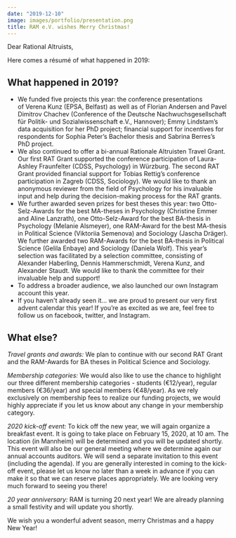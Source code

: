 ```yaml
---
date: "2019-12-10"
image: images/portfolio/presentation.png
title: RAM e.V. wishes Merry Christmas! 
---
```


Dear Rational Altruists,

Here comes a résumé of what happened in 2019:

## What happened in 2019?

- We funded five projects this year: the conference presentations of Verena Kunz (EPSA, Belfast) as well as of Florian Andersen and Pavel Dimitrov Chachev (Conference of the Deutsche Nachwuchsgesellschaft für Politik- und Sozialwissenschaft e.V., Hannover); Emmy Lindstam’s data acquisition for her PhD project; financial support for incentives for respondents for Sophia Peter’s Bachelor thesis and Sabrina Berres’s PhD project.
- We also continued to offer a bi-annual Rationale Altruisten Travel Grant. Our first RAT Grant supported the conference participation of Laura-Ashley Fraunfelter (CDSS, Psychology) in Würzburg. The second RAT Grant provided financial support for Tobias Rettig’s conference participation in Zagreb (CDSS, Sociology). We would like to thank an anonymous reviewer from the field of Psychology for his invaluable input and help during the decision-making process for the RAT grants.
- We further awarded seven prizes for best theses this year: two Otto-Selz-Awards for the best MA-theses in Psychology (Christine Emmer and Aline Lanzrath), one Otto-Selz-Award for the best BA-thesis in Psychology (Melanie Alsmeyer), one RAM-Award for the best MA-thesis in Political Science (Viktoriia Semenova) and Sociology (Jascha Dräger). We further awarded two RAM-Awards for the best BA-thesis in Political Science (Gelila Enbaye) and Sociology (Daniela Wolf). This year’s selection was facilitated by a selection committee, consisting of Alexander Haberling, Dennis Hammerschmidt, Verena Kunz, and Alexander Staudt. We would like to thank the committee for their invaluable help and support!
- To address a broader audience, we also launched our own Instagram account this year.
- If you haven't already seen it... we are proud to present our very first advent calendar this year! If you’re as excited as we are, feel free to follow us on facebook, twitter, and Instagram.

## What else?

*Travel grants and awards:* We plan to continue with our second RAT Grant and the RAM-Awards for BA theses in Political Science and Sociology.

*Membership categories:* We would also like to use the chance to highlight our three different membership categories - students (€12/year), regular members (€36/year) and special members (€48/year). As we rely exclusively on membership fees to realize our funding projects, we would highly appreciate if you let us know about any change in your membership category.

*2020 kick-off event:* To kick off the new year, we will again organize a breakfast event. It is going to take place on February 15, 2020, at 10 am. The location (in Mannheim) will be determined and you will be updated shortly. This event will also be our general meeting where we determine again our annual accounts auditors. We will send a separate invitation to this event (including the agenda). If you are generally interested in coming to the kick-off event, please let us know no later than a week in advance if you can make it so that we can reserve places appropriately. We are looking very much forward to seeing you there!

*20 year anniversary:* RAM is turning 20 next year! We are already planning a small festivity and will update you shortly.

We wish you a wonderful advent season, merry Christmas and a happy New Year!